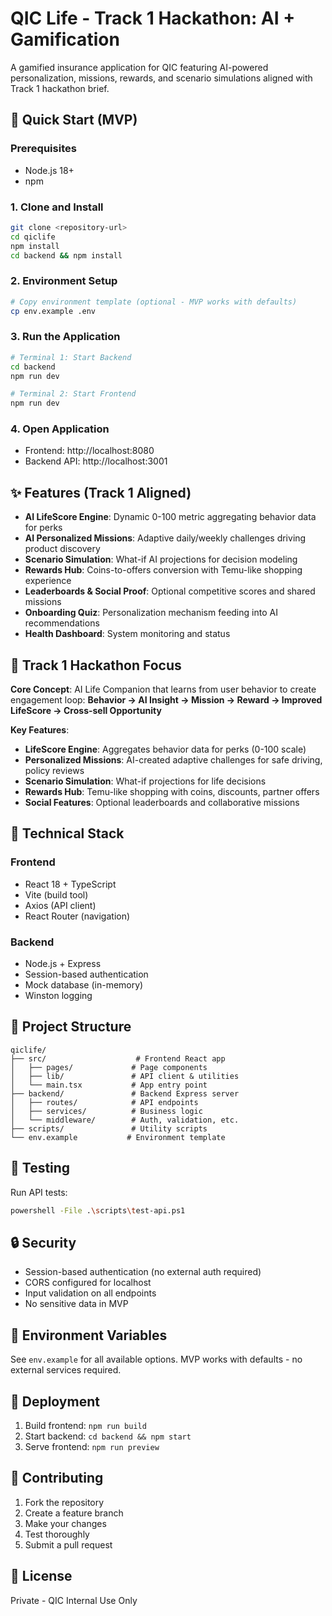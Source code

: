 # QIC Life - Track 1 Hackathon: AI + Gamification

A gamified insurance application for QIC featuring AI-powered personalization, missions, rewards, and scenario simulations aligned with Track 1 hackathon brief.

## 🚀 Quick Start (MVP)

### Prerequisites
- Node.js 18+ 
- npm

### 1. Clone and Install
```bash
git clone <repository-url>
cd qiclife
npm install
cd backend && npm install
```

### 2. Environment Setup
```bash
# Copy environment template (optional - MVP works with defaults)
cp env.example .env
```

### 3. Run the Application
```bash
# Terminal 1: Start Backend
cd backend
npm run dev

# Terminal 2: Start Frontend  
npm run dev
```

### 4. Open Application
- Frontend: http://localhost:8080
- Backend API: http://localhost:3001

## ✨ Features (Track 1 Aligned)

- **AI LifeScore Engine**: Dynamic 0-100 metric aggregating behavior data for perks
- **AI Personalized Missions**: Adaptive daily/weekly challenges driving product discovery
- **Scenario Simulation**: What-if AI projections for decision modeling
- **Rewards Hub**: Coins-to-offers conversion with Temu-like shopping experience
- **Leaderboards & Social Proof**: Optional competitive scores and shared missions
- **Onboarding Quiz**: Personalization mechanism feeding into AI recommendations
- **Health Dashboard**: System monitoring and status

## 🎯 Track 1 Hackathon Focus

**Core Concept**: AI Life Companion that learns from user behavior to create engagement loop:
**Behavior → AI Insight → Mission → Reward → Improved LifeScore → Cross-sell Opportunity**

**Key Features**:
- **LifeScore Engine**: Aggregates behavior data for perks (0-100 scale)
- **Personalized Missions**: AI-created adaptive challenges for safe driving, policy reviews
- **Scenario Simulation**: What-if projections for life decisions
- **Rewards Hub**: Temu-like shopping with coins, discounts, partner offers
- **Social Features**: Optional leaderboards and collaborative missions

## 🔧 Technical Stack

### Frontend
- React 18 + TypeScript
- Vite (build tool)
- Axios (API client)
- React Router (navigation)

### Backend  
- Node.js + Express
- Session-based authentication
- Mock database (in-memory)
- Winston logging

## 📁 Project Structure

```
qiclife/
├── src/                    # Frontend React app
│   ├── pages/             # Page components
│   ├── lib/               # API client & utilities
│   └── main.tsx           # App entry point
├── backend/               # Backend Express server
│   ├── routes/            # API endpoints
│   ├── services/          # Business logic
│   └── middleware/        # Auth, validation, etc.
├── scripts/               # Utility scripts
└── env.example           # Environment template
```

## 🧪 Testing

Run API tests:
```bash
powershell -File .\scripts\test-api.ps1
```

## 🔒 Security

- Session-based authentication (no external auth required)
- CORS configured for localhost
- Input validation on all endpoints
- No sensitive data in MVP

## 📝 Environment Variables

See `env.example` for all available options. MVP works with defaults - no external services required.

## 🚀 Deployment

1. Build frontend: `npm run build`
2. Start backend: `cd backend && npm start`
3. Serve frontend: `npm run preview`

## 🤝 Contributing

1. Fork the repository
2. Create a feature branch
3. Make your changes
4. Test thoroughly
5. Submit a pull request

## 📄 License

Private - QIC Internal Use Only